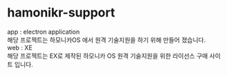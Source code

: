 # hamonikr-support
app : electron application<br/>
해당 프로젝트는 하모니카OS 에서 원격 기술지원을 하기 위해 만들어 졌습니다.<br/>
web : XE<br/>
해당 프로젝트는 EX로 제작된 하모니카 OS 원격 기술지원을 위한 라이선스 구매 사이트 입니다.
